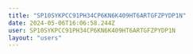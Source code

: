 ```yaml
---
title: "SP10SYKPCC91PH34CP6KN6K409HT6ARTGFZPYDP1N"
date: 2024-05-06T16:06:58.244Z
user: SP10SYKPCC91PH34CP6KN6K409HT6ARTGFZPYDP1N
layout: "users"
---
```

    